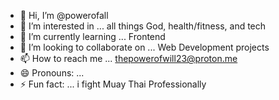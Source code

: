 - 👋 Hi, I’m @powerofall
- 👀 I’m interested in ... all things God, health/fitness, and tech
- 🌱 I’m currently learning ... Frontend 
- 💞️ I’m looking to collaborate on ... Web Development projects
- 📫 How to reach me ... thepowerofwill23@proton.me
- 😄 Pronouns: ...
- ⚡ Fun fact: ... i fight Muay Thai Professionally

<!---
powerofall/powerofall is a ✨ special ✨ repository because its `README.md` (this file) appears on your GitHub profile.
You can click the Preview link to take a look at your changes.
--->

